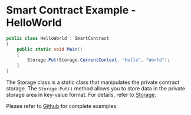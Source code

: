 # Smart Contract Example - HelloWorld

```c#
public class HelloWorld : SmartContract
{
    public static void Main()
    {
        Storage.Put(Storage.CurrentContext, "Hello", "World");
    }
}
```

The Storage class is a static class that manipulates the private contract storage. The `Storage.Put()` method allows you to store data in the private storage area in key-value format. For details, refer to [Storage](../reference/fw/dotnet/neo/Storage.md).

Please refer to [Github](https://github.com/neo-project/examples) for complete examples.
